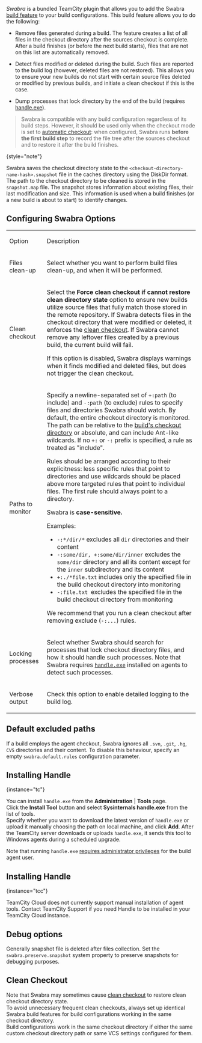 [//]: # (title: Build Files Cleaner \(Swabra\))
[//]: # (auxiliary-id: viewpage.actionpageId113084151;Build Files Cleaner \(Swabra\))

_Swabra_ is a bundled TeamCity plugin that allows you to add the Swabra [build feature](adding-build-features.md) to your build configurations. This build feature allows you to do the following:

* Remove files generated during a build. The feature creates a list of all files in the checkout directory after the sources checkout is complete. After a build finishes (or before the next build starts), files that are not on this list are automatically removed.

* Detect files modified or deleted during the build. Such files are reported to the build log (however, deleted files are not restored). This allows you to ensure your new builds do not start with certain source files deleted or modified by previous builds, and initiate a clean checkout if this is the case.

* Dump processes that lock directory by the end of the build (requires [handle.exe](#Installing+Handle)).


> Swabra is compatible with any build configuration regardless of its build steps. However, it should be used only when the checkout mode is set to [automatic checkout](vcs-checkout-mode.md): when configured, Swabra runs __before the first build step__ to record the file tree after the sources checkout and to restore it after the build finishes.
>
{style="note"}

Swabra saves the checkout directory state to the `<checkout-directory-name-hash>.snapshot` file in the caches directory using the DiskDir format. The path to the checkout directory to be cleaned is stored in the `snapshot.map` file. The snapshot stores information about existing files, their last modification and size. This information is used when a build finishes (or a new build is about to start) to identify changes.

## Configuring Swabra Options

<table><tr>

<td>

Option


</td>

<td>

Description


</td></tr><tr>

<td>

Files clean-up


</td>

<td>

Select whether you want to perform build files clean-up, and when it will be performed.


</td></tr><tr>

<td>

Clean checkout


</td>

<td>

Select the __Force clean checkout if cannot restore clean directory state__ option to ensure new builds utilize source files that fully match those stored in the remote repository. If Swabra detects files in the checkout directory that were modified or deleted, it enforces the [clean checkout](clean-checkout.md). If Swabra cannot remove any leftover files created by a previous build, the current build will fail.

If this option is disabled, Swabra displays warnings when it finds modified and deleted files, but does not trigger the clean checkout.


</td></tr><tr>

<td>

Paths to monitor


</td>

<td>

Specify a newline-separated set of `+:path` (to include) and `-:path` (to exclude) rules to specify files and directories Swabra should watch. By default, the entire checkout directory is monitored. The path can be relative to the [build's checkout directory](build-checkout-directory.md) or absolute, and can include Ant-like wildcards. If no `+:` or `-:` prefix is specified, a rule as treated as "include".

Rules should be arranged according to their explicitness: less specific rules that point to directories and use wildcards should be placed above more targeted rules that point to individual files. The first rule should always point to a directory.

Swabra is __case-sensitive.__

Examples:

* `-:*/dir/*` excludes all `dir` directories and their content
* `-:some/dir, +:some/dir/inner` excludes the `some/dir` directory and all its content except for the `inner` subdirectory and its content
* `+:./*file.txt` includes only the specified file in the build checkout directory into monitoring
* `-:file.txt `excludes the specified file in the build checkout directory from monitoring

<note>

We recommend that you run a clean checkout after removing exclude (`-:...`) rules.

</note>


</td></tr><tr>

<td>

Locking processes


</td>

<td>

Select whether Swabra should search for processes that lock checkout directory files, and how it should handle such processes. Note that Swabra requires [`handle.exe`](#Installing+Handle) installed on agents to detect such processes.


</td></tr><tr>

<td>

Verbose output


</td>

<td>

Check this option to enable detailed logging to the build log.


</td></tr></table>

## Default excluded paths

If a build employs the agent checkout, Swabra ignores all `.svn`, `.git`, `.hg`, `CVS` directories and their content. To disable this behaviour, specify an empty `swabra.default.rules` configuration parameter.


## Installing Handle
{instance="tc"}

You can install `handle.exe` from the __Administration__ | __Tools__ page.  
Click the __Install Tool__ button and select __Sysinternals handle.exe__ from the list of tools.  
Specify whether you want to download the latest version of `handle.exe` or upload it manually choosing the path on local machine, and click __Add__. After the TeamCity server downloads or uploads `handle.exe`, it sends this tool to Windows agents during a scheduled upgrade.

Note that running `handle.exe` [requires administrator privileges](https://learn.microsoft.com/en-us/sysinternals/downloads/handle) for the build agent user.

## Installing Handle
{instance="tcc"}

TeamCity Cloud does not currently support manual installation of agent tools. Contact TeamCity Support if you need Handle to be installed in your TeamCity Cloud instance.


## Debug options

Generally snapshot file is deleted after files collection. Set the `swabra.preserve.snapshot` system property to preserve snapshots for debugging purposes.

[//]: # (Internal note. Do not delete. "Build Files Cleaner Swabra d36e260.txt")    

## Clean Checkout

Note that Swabra may sometimes cause [clean checkout](clean-checkout.md) to restore clean checkout directory state.   
To avoid unnecessary frequent clean checkouts, always set up identical Swabra build features for build configurations working in the same checkout directory.   
Build configurations work in the same checkout directory if either the same custom checkout directory path or same VCS settings configured for them.

